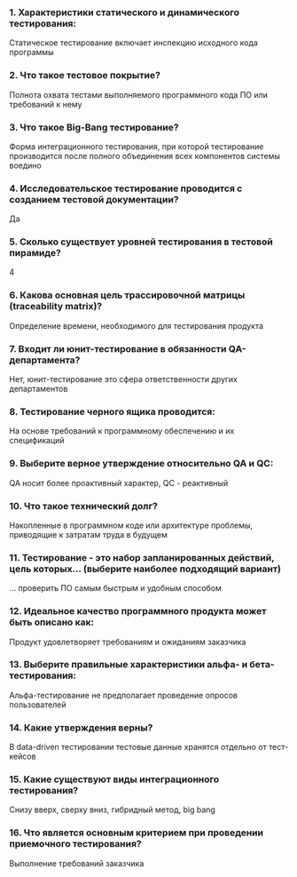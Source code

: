 ### 1. Характеристики статического и динамического тестирования:
Статическое тестирование включает инспекцию исходного кода программы
### 2. Что такое тестовое покрытие? 
Полнота охвата тестами выполняемого программного кода ПО или требований к нему
### 3. Что такое Big-Bang тестирование? 
Форма интеграционного тестирования, при которой тестирование производится после полного объединения всех компонентов системы воедино
### 4. Исследовательское тестирование проводится с созданием тестовой документации? 
Да
### 5. Сколько существует уровней тестирования в тестовой пирамиде?
4
### 6. Какова основная цель трассировочной матрицы (traceability matrix)?
Определение времени, необходимого для тестирования продукта
### 7. Входит ли юнит-тестирование в обязанности QA-департамента? 
Нет, юнит-тестирование это сфера ответственности других департаментов
### 8. Тестирование черного ящика проводится:
На основе требований к программному обеспечению и их спецификаций
### 9. Выберите верное утверждение относительно QA и QC:
QA носит более проактивный характер, QC - реактивный
### 10. Что такое технический долг?
Накопленные в программном коде или архитектуре проблемы, приводящие к затратам труда в будущем
### 11. Тестирование - это набор запланированных действий, цель которых... (выберите наиболее подходящий вариант)
... проверить ПО самым быстрым и удобным способом  
### 12. Идеальное качество программного продукта может быть описано как:   
Продукт удовлетворяет требованиям и ожиданиям заказчика  
### 13. Выберите правильные характеристики альфа- и бета-тестирования:   
Альфа-тестирование не предполагает проведение опросов пользователей   
### 14. Какие утверждения верны?   
В data-driven тестировании тестовые данные хранятся отдельно от тест-кейсов  
### 15. Какие существуют виды интеграционного тестирования?   
Снизу вверх, сверху вниз, гибридный метод, big bang   
### 16. Что является основным критерием при проведении приемочного тестирования?    
Выполнение требований заказчика   
